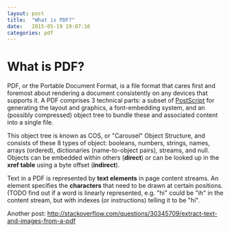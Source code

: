 ```yaml
---
layout: post
title:  "What is PDF?"
date:   2015-05-19 19:07:16
categories: pdf
---
```


# What is PDF?

PDF, or the Portable Document Format, is a file format that cares first and foremost about rendering a document consistently on any devices that supports it. A PDF comprises 3 technical parts: a subset of [PostScript](http://partners.adobe.com/public/developer/en/ps/PLRM.pdf) for generating the layout and graphics, a font-embedding system, and an (possibly compressed) object tree to bundle these and associated content into a single file.

This object tree is known as COS, or "Carousel" Object Structure, and consists of these 8 types of object: booleans, numbers, strings, names, arrays (ordered), dictionaries (name-to-object pairs), streams, and null. Objects can be embedded within others (**direct**) or can be looked up in the **xref table** using a byte offset (**indirect**).

Text in a PDF is represented by **text elements** in page content streams. An element specifies the **characters** that need to be drawn at certain positions.  (TODO find out if a word is linearly represented, e.g. "hi" could be "ih" in the content stream, but with indexes (or instructions) telling it to be "hi".

Another post: http://stackoverflow.com/questions/30345709/extract-text-and-images-from-a-pdf
